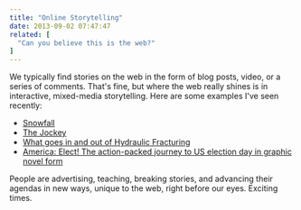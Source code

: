 ```yaml
---
title: "Online Storytelling"
date: 2013-09-02 07:47:47
related: [
  "Can you believe this is the web?"
]
---
```


We typically find stories on the web in the form of blog posts, video, or a series of comments. That's fine, but where the web really shines is in interactive, mixed-media storytelling. Here are some examples I've seen recently:

* [Snowfall][1]
* [The Jockey][2]
* [What goes in and out of Hydraulic Fracturing][3]
* [America: Elect! The action-packed journey to US election day in graphic novel form][4]

People are advertising, teaching, breaking stories, and advancing their agendas in new ways, unique to the web, right before our eyes. Exciting times.

[1]: http://www.nytimes.com/projects/2012/snow-fall/index.html
[2]: http://www.nytimes.com/projects/2013/the-jockey/index.html
[3]: http://www.dangersoffracking.com/
[4]: http://www.theguardian.com/world/interactive/2012/nov/06/america-elect-graphic-novel

